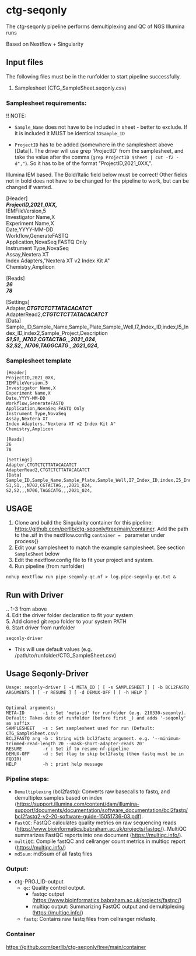 # ctg-seqonly

The ctg-seqonly pipeline performs demultiplexing and QC of NGS Illumina runs

Based on Nextflow + Singularity


## Input files


The following files must be in the runfolder to start pipeline successfully.

1. Samplesheet (CTG_SampleSheet.seqonly.csv)

### Samplesheet requirements:

!! NOTE: 
- `Sample_Name` does not have to be included in sheet - better to exclude. If it is included it MUST be identical to`Sample_ID`

- `ProjectID` has to be added (somewhere in the samplesheet above [Data]). The driver will use grep 'ProjectID' from the samplesheet, and take the value after the comma (`grep ProjectID $sheet | cut -f2 -d","`). So it has to be of the format "ProjectID,2021_0XX,".

Illumina IEM based. The Bold/Italic field below must be correct! Other fields not in bold does not have to be changed for the pipeline to work, but can be changed if wanted.

[Header]         
***ProjectID,2021_0XX,***     
IEMFileVersion,5  
Investigator Name,X  
Experiment Name,X  
Date,YYYY-MM-DD  
Workflow,GenerateFASTQ  
Application,NovaSeq FASTQ Only  
Instrument Type,NovaSeq  
Assay,Nextera XT  
Index Adapters,"Nextera XT v2 Index Kit A"  
Chemistry,Amplicon  
  
[Reads]  
***26***  
***78***  
  
[Settings]  
Adapter,***CTGTCTCTTATACACATCT***  
AdapterRead2,***CTGTCTCTTATACACATCT***  
[Data]  
Sample_ID,Sample_Name,Sample_Plate,Sample_Well,I7_Index_ID,index,I5_Index_ID,index2,Sample_Project,Description  
***S1***,***S1***,,,***N702***,***CGTACTAG***,,,***2021_024***,  
***S2***,***S2***,,,***N706***,***TAGGCATG***,,,***2021_024***,  

 
 
### Samplesheet template 


```
[Header]
ProjectID,2021_0XX,
IEMFileVersion,5  
Investigator Name,X  
Experiment Name,X  
Date,YYYY-MM-DD  
Workflow,GenerateFASTQ  
Application,NovaSeq FASTQ Only  
Instrument Type,NovaSeq  
Assay,Nextera XT  
Index Adapters,"Nextera XT v2 Index Kit A"  
Chemistry,Amplicon  
  
[Reads]  
26  
78  
  
[Settings]  
Adapter,CTGTCTCTTATACACATCT
AdapterRead2,CTGTCTCTTATACACATCT
[Data]  
Sample_ID,Sample_Name,Sample_Plate,Sample_Well,I7_Index_ID,index,I5_Index_ID,index2,Sample_Project,Description  
S1,S1,,,N702,CGTACTAG,,,2021_024,  
S2,S2,,,N706,TAGGCATG,,,2021_024,  
```
## USAGE

1. Clone and build the Singularity container for this pipeline: https://github.com/perllb/ctg-seqonly/tree/main/container. Add the path to the .sif in the nextflow.config `container = ` parameter under process{}
2. Edit your samplesheet to match the example samplesheet. See section `SampleSheet` below
3. Edit the nextflow.config file to fit your project and system. 
4. Run pipeline (from runfolder)
```
nohup nextflow run pipe-seqonly-qc.nf > log.pipe-seqonly-qc.txt &
```

## Run with Driver
.. 1-3 from above  
4. Edit the driver folder declaration to fit your system  
5. Add cloned git repo folder to your system PATH  
6. Start driver from runfolder  

```
seqonly-driver 
```
- This will use default values (e.g. /path/to/runfolder/CTG_SampleSheet.csv)

## Usage Seqonly-Driver
```
Usage: seqonly-driver [ -i META_ID ] [ -s SAMPLESHEET ] [ -b BCL2FASTQ ARGUMENTS ] [ -r RESUME ] [ -d DEMUX-OFF ] [ -h HELP ] 


Optional arguments: 
META-ID       -i : Set 'meta-id' for runfolder (e.g. 210330-seqonly). Default: Takes date of runfolder (before first _) and adds '-seqonly' as suffix 
SAMPLESHEET   -s : Set samplesheet used for run (Default: CTG_SampleSheet.csv) 
BCL2FASTQ arg -b : String with bcl2fastq argument. e.g. '--minimum-trimmed-read-length 20 --mask-short-adapter-reads 20' 
RESUME        -r : Set if to resume nf-pipeline
DEMUX-OFF     -d : Set flag to skip bcl2fastq (then fastq must be in FQDIR) 
HELP          -h : print help message
```

### Pipeline steps:

* `Demultiplexing` (bcl2fastq): Converts raw basecalls to fastq, and demultiplex samples based on index (https://support.illumina.com/content/dam/illumina-support/documents/documentation/software_documentation/bcl2fastq/bcl2fastq2-v2-20-software-guide-15051736-03.pdf).
* `FastQC`: FastQC calculates quality metrics on raw sequencing reads (https://www.bioinformatics.babraham.ac.uk/projects/fastqc/). MultiQC summarizes FastQC reports into one document (https://multiqc.info/).
* `multiQC`: Compile fastQC and cellranger count metrics in multiqc report (https://multiqc.info/)
* `md5sum`: md5sum of all fastq files


### Output:
* ctg-PROJ_ID-output
    * `qc`: Quality control output. 
        * fastqc output (https://www.bioinformatics.babraham.ac.uk/projects/fastqc/)
        * multiqc output: Summarizing FastQC output and demultiplexing (https://multiqc.info/)
    * `fastq`: Contains raw fastq files from cellranger mkfastq.
    

  
### Container  
https://github.com/perllb/ctg-seqonly/tree/main/container  
